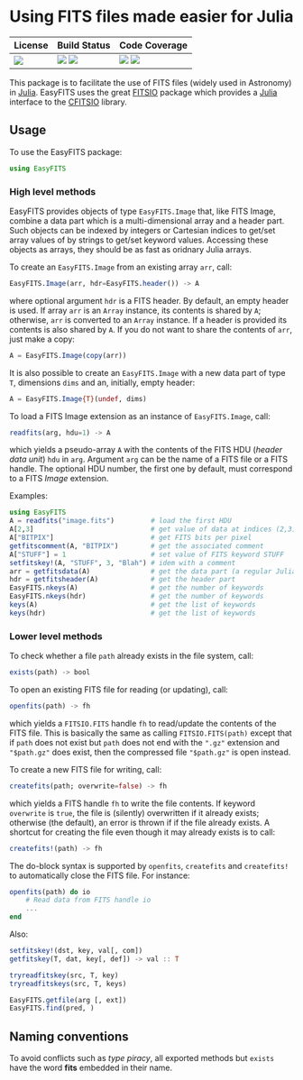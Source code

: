 # Using FITS files made easier for Julia

| **License**                     | **Build Status**                                                | **Code Coverage**                                                   |
|:--------------------------------|:----------------------------------------------------------------|:--------------------------------------------------------------------|
| [![][license-img]][license-url] | [![][travis-img]][travis-url] [![][appveyor-img]][appveyor-url] | [![][coveralls-img]][coveralls-url] [![][codecov-img]][codecov-url] |

This package is to facilitate the use of FITS files (widely used in
Astronomy) in [Julia][julia-url].  EasyFITS uses the great
[FITSIO][fitsio-url] package which provides a [Julia][julia-url] interface
to the [CFITSIO][cfitsio-url] library.


## Usage

To use the EasyFITS package:

```julia
using EasyFITS
```

### High level methods

EasyFITS provides objects of type `EasyFITS.Image` that, like FITS Image,
combine a data part which is a multi-dimensional array and a header part.
Such objects can be indexed by integers or Cartesian indices to get/set
array values of by strings to get/set keyword values.  Accessing these
objects as arrays, they should be as fast as oridnary Julia arrays.

To create an `EasyFITS.Image` from an existing array `arr`, call:

```julia
EasyFITS.Image(arr, hdr=EasyFITS.header()) -> A
```

where optional argument `hdr` is a FITS header.  By default, an empty
header is used.  If array `arr` is an `Array` instance, its contents is
shared by `A`; otherwise, `arr` is converted to an `Array` instance.  If a
header is provided its contents is also shared by `A`.  If you do not want
to share the contents of `arr`, just make a copy:

```julia
A = EasyFITS.Image(copy(arr))
```

It is also possible to create an `EasyFITS.Image` with a new data part of
type `T`, dimensions `dims` and an, initially, empty header:


```julia
A = EasyFITS.Image{T}(undef, dims)
```

To load a FITS Image extension as an instance of `EasyFITS.Image`, call:

```julia
readfits(arg, hdu=1) -> A
```

which yields a pseudo-array `A` with the contents of the FITS HDU (*header
data unit*) `hdu` in `arg`.  Argument `arg` can be the name of a FITS file
or a FITS handle.  The optional HDU number, the first one by default, must
correspond to a FITS *Image* extension.

Examples:

```julia
using EasyFITS
A = readfits("image.fits")         # load the first HDU
A[2,3]                             # get value of data at indices (2,3)
A["BITPIX"]                        # get FITS bits per pixel
getfitscomment(A, "BITPIX")        # get the associated comment
A["STUFF"] = 1                     # set value of FITS keyword STUFF
setfitskey!(A, "STUFF", 3, "Blah") # idem with a comment
arr = getfitsdata(A)               # get the data part (a regular Julia array)
hdr = getfitsheader(A)             # get the header part
EasyFITS.nkeys(A)                  # get the number of keywords
EasyFITS.nkeys(hdr)                # get the number of keywords
keys(A)                            # get the list of keywords
keys(hdr)                          # get the list of keywords
```


### Lower level methods

To check whether a file `path` already exists in the file system, call:

```julia
exists(path) -> bool
```

To open an existing FITS file for reading (or updating), call:

```julia
openfits(path) -> fh
```

which yields a `FITSIO.FITS` handle `fh` to read/update the contents of the
FITS file.  This is basically the same as calling `FITSIO.FITS(path)`
except that if `path` does not exist but `path` does not end with the
`".gz"` extension and `"$path.gz"` does exist, then the compressed file
`"$path.gz"` is open instead.

To create a new FITS file for writing, call:

```julia
createfits(path; overwrite=false) -> fh
```

which yields a FITS handle `fh` to write the file contents.  If keyword
`overwrite` is `true`, the file is (silently) overwritten if it already
exists; otherwise (the default), an error is thrown if if the file already
exists.  A shortcut for creating the file even though it may already exists is to
call:

```julia
createfits!(path) -> fh
```

The do-block syntax is supported by `openfits`, `createfits` and
`createfits!` to automatically close the FITS file.  For instance:

```julia
openfits(path) do io
    # Read data from FITS handle io
    ...
end
```

Also:

```julia
setfitskey!(dst, key, val[, com])
getfitskey(T, dat, key[, def]) -> val :: T

tryreadfitskey(src, T, key)
tryreadfitskeys(src, T, keys)

EasyFITS.getfile(arg [, ext])
EasyFITS.find(pred, )
```

## Naming conventions

To avoid conflicts such as *type piracy*, all exported methods but `exists`
have the word **fits** embedded in their name.

[doc-dev-img]: https://img.shields.io/badge/docs-dev-blue.svg
[doc-dev-url]: https://emmt.github.io/EasyFITS.jl/dev

[license-url]: ./LICENSE.md
[license-img]: http://img.shields.io/badge/license-MIT-brightgreen.svg?style=flat

[travis-img]: https://travis-ci.org/emmt/EasyFITS.jl.svg?branch=master
[travis-url]: https://travis-ci.org/emmt/EasyFITS.jl

[appveyor-img]: https://ci.appveyor.com/api/projects/status/github/emmt/EasyFITS.jl?branch=master
[appveyor-url]: https://ci.appveyor.com/project/emmt/EasyFITS-jl/branch/master

[coveralls-img]: https://coveralls.io/repos/github/emmt/EasyFITS.jl/badge.svg?branch=master
[coveralls-url]: https://coveralls.io/github/emmt/EasyFITS.jl?branch=master

[codecov-img]: https://codecov.io/gh/emmt/EasyFITS.jl/branch/master/graph/badge.svg
[codecov-url]: https://codecov.io/gh/emmt/EasyFITS.jl

[fitsio-url]: https://github.com/JuliaAstro/FITSIO.jl
[julia-url]: http://julialang.org/
[cfitsio-url]: http://heasarc.gsfc.nasa.gov/fitsio/
